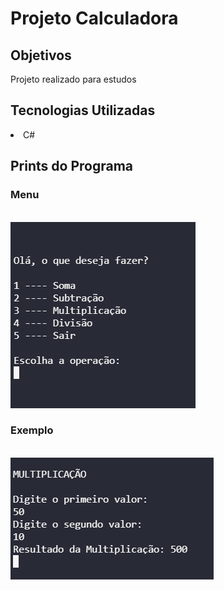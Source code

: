 # Projeto Calculadora

## Objetivos

<p>Projeto realizado para estudos</p>

## Tecnologias Utilizadas
<li>
<lu> C# </lu>
</li>

## Prints do Programa
### Menu
<br>
<img src="./imgs/Menu.png"></img>

### Exemplo
<br>
<img src="./imgs/Exemplo.png"></img>